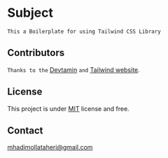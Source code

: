 # Subject
`This a Boilerplate for using Tailwind CSS Library`
## Contributors
`Thanks to the` [Devtamin](https://www.youtube.com/@Devtamin) `and` [Tailwind website](https://tailwindcss.com/).
## License
This project is under [MIT](./LICENSE.txt) license and free.

## Contact
mhadimollataheri@gmail.com